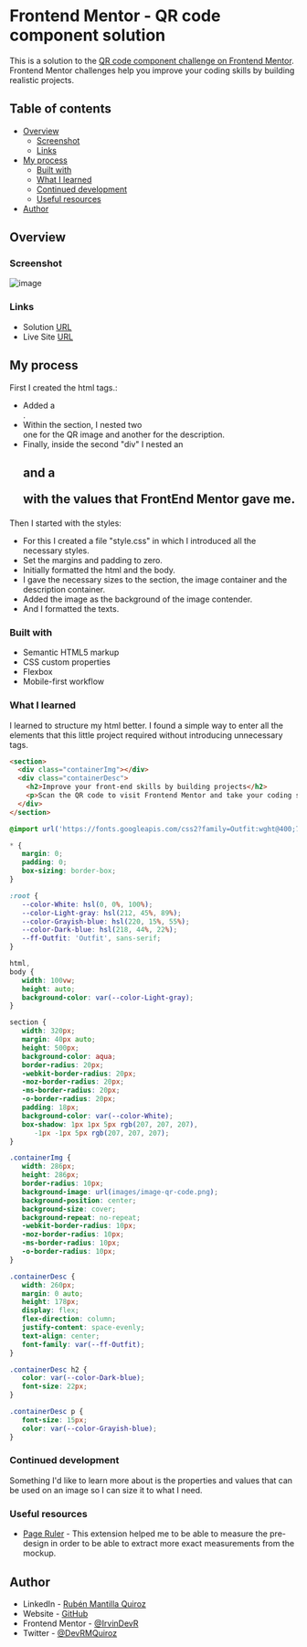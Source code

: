 # Frontend Mentor - QR code component solution

This is a solution to the [QR code component challenge on Frontend Mentor](https://www.frontendmentor.io/challenges/qr-code-component-iux_sIO_H). Frontend Mentor challenges help you improve your coding skills by building realistic projects. 

## Table of contents

- [Overview](#overview)
  - [Screenshot](#screenshot)
  - [Links](#links)
- [My process](#my-process)
  - [Built with](#built-with)
  - [What I learned](#what-i-learned)
  - [Continued development](#continued-development)
  - [Useful resources](#useful-resources)
- [Author](#author)

## Overview

### Screenshot
![image](https://user-images.githubusercontent.com/114030068/204470423-56efd521-8538-4795-8ec0-d2edda1f5efa.png)

### Links

- Solution [URL](https://github.com/IrvinDevR/qr-code-component-main)
- Live Site [URL](https://irvindevr.github.io/qr-code-component-main/)

## My process

First I created the html tags.:
- Added a <section>.
- Within the section, I nested two <div> one for the QR image and another for the description.
- Finally, inside the second "div" I nested an <h2> and a <p> with the values that FrontEnd Mentor gave me.
  
Then I started with the styles:
- For this I created a file "style.css" in which I introduced all the necessary styles.
- Set the margins and padding to zero.
- Initially formatted the html and the body.
- I gave the necessary sizes to the section, the image container and the description container.
- Added the image as the background of the image contender.
- And I formatted the texts.

### Built with

- Semantic HTML5 markup
- CSS custom properties
- Flexbox
- Mobile-first workflow
  
### What I learned

I learned to structure my html better. I found a simple way to enter all the elements that this little project required without introducing unnecessary tags.

```html
<section>
  <div class="containerImg"></div>
  <div class="containerDesc">
    <h2>Improve your front-end skills by building projects</h2>
    <p>Scan the QR code to visit Frontend Mentor and take your coding skills to the next level</p>
  </div>
</section>
```
```css
@import url('https://fonts.googleapis.com/css2?family=Outfit:wght@400;700&display=swap');

* {
   margin: 0;
   padding: 0;
   box-sizing: border-box;
}

:root {
   --color-White: hsl(0, 0%, 100%);
   --color-Light-gray: hsl(212, 45%, 89%);
   --color-Grayish-blue: hsl(220, 15%, 55%);
   --color-Dark-blue: hsl(218, 44%, 22%);
   --ff-Outfit: 'Outfit', sans-serif;
}

html,
body {
   width: 100vw;
   height: auto;
   background-color: var(--color-Light-gray);
}

section {
   width: 320px;
   margin: 40px auto;
   height: 500px;
   background-color: aqua;
   border-radius: 20px;
   -webkit-border-radius: 20px;
   -moz-border-radius: 20px;
   -ms-border-radius: 20px;
   -o-border-radius: 20px;
   padding: 18px;
   background-color: var(--color-White);
   box-shadow: 1px 1px 5px rgb(207, 207, 207),
      -1px -1px 5px rgb(207, 207, 207);
}

.containerImg {
   width: 286px;
   height: 286px;
   border-radius: 10px;
   background-image: url(images/image-qr-code.png);
   background-position: center;
   background-size: cover;
   background-repeat: no-repeat;
   -webkit-border-radius: 10px;
   -moz-border-radius: 10px;
   -ms-border-radius: 10px;
   -o-border-radius: 10px;
}

.containerDesc {
   width: 260px;
   margin: 0 auto;
   height: 178px;
   display: flex;
   flex-direction: column;
   justify-content: space-evenly;
   text-align: center;
   font-family: var(--ff-Outfit);
}

.containerDesc h2 {
   color: var(--color-Dark-blue);
   font-size: 22px;
}

.containerDesc p {
   font-size: 15px;
   color: var(--color-Grayish-blue);
}
```

### Continued development

Something I'd like to learn more about is the properties and values that can be used on an image so I can size it to what I need.

### Useful resources

- [Page Ruler](https://chrome.google.com/webstore/detail/page-ruler/jcbmcnpepaddcedmjdcmhbekjhbfnlff) - This extension helped me to be able to measure the pre-design in order to be able to extract more exact measurements from the mockup.

## Author

- LinkedIn - [Rubén Mantilla Quiroz](https://www.linkedin.com/in/ruben-mantilla-desarrollador-frontend/)
- Website - [GitHub](https://github.com/IrvinDevR)
- Frontend Mentor - [@IrvinDevR](https://www.frontendmentor.io/profile/IrvinDevR)
- Twitter - [@DevRMQuiroz](https://twitter.com/DevRMQuiroz)
